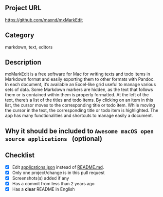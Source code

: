 <!--- Provide a general summary of your changes in the Title above -->

## Project URL
https://github.com/maxnd/mxMarkEdit

## Category
markdown, text, editors

## Description
mxMarkEdit is a free software for Mac for writing texts and todo items in Markdown format and easily exporting them to other formats with Pandoc. In each document, it’s available an Excel-like grid useful to manage various sets of data. Some Markdown markers are hidden, as the text that follows them or is contained within them is properly formatted. At the left of the text, there’s a list of the titles and todo items. By clicking on an item in this list, the cursor moves to the corresponding title or todo item. While moving the cursor in the text, the corresponding title or todo item is highlighted. The app has many functionalities and shortcuts to manage easily a document.
 
## Why it should be included to `Awesome macOS open source applications ` (optional)


## Checklist
<!--- Go over all the following points, and put an `x` in all the boxes that apply. -->
<!--- If you're unsure about any of these, don't hesitate to ask. We're here to help! -->
- [X] Edit [applications.json](https://github.com/serhii-londar/open-source-mac-os-apps/blob/master/applications.json) instead of [README.md](https://github.com/serhii-londar/open-source-mac-os-apps/blob/master/README.md).
- [X] Only one project/change is in this pull request
- [X] Screenshots(s) added if any
- [X] Has a commit from less than 2 years ago
- [X] Has a **clear** README in English
